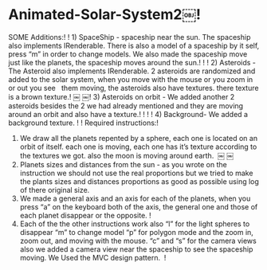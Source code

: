 # Animated-Solar-System2￼!   
SOME Additions:!
! 1) SpaceShip - spaceship near the sun. The spaceship also implements IRenderable. There is also a model of a spaceship by it self, press “m” in order to change models. We also made the spaceship move just like the planets, the spaceship moves around the sun.!
!
! 2) Asteroids - The Asteroid also implements IRenderable. 2 asteroids are randomized and added to the solar system, when you move with the mouse or you zoom in or out you see  
them moving, the asteroids also have textures. there texture is a brown texture.!
￼
￼! 3) Asteroids on orbit - We added another 2 asteroids besides the 2 we had already mentioned and they are moving around an orbit and also have a texture.!
!
!
! 4) Background- We added a background texture. !
!
Required instructions:!
 
1) We draw all the planets repented by a sphere, each one is located on an orbit of itself. each one is moving, each one has it’s texture according to the textures we got. also the moon is moving around earth. 
￼
￼ 
2) Planets sizes and distances from the sun - as you wrote on the instruction we should not use the real proportions but we tried to make the plants sizes and distances proportions as good as possible using log of there original size. 
 
3) We made a general axis and an axis for each of the planets, when you press “a” on the keyboard both of the axis, the general one and those of each planet disappear or the opposite. !
 
4) Each of the the other instructions work also “l” for the light spheres to disappear “m” to change model “p” for polygon mode and the zoom in, zoom out, and moving with the mouse. “c” and “s” for the camera views also we added a camera view near the spaceship to see the
spaceship moving. We Used the MVC design pattern. 
!
